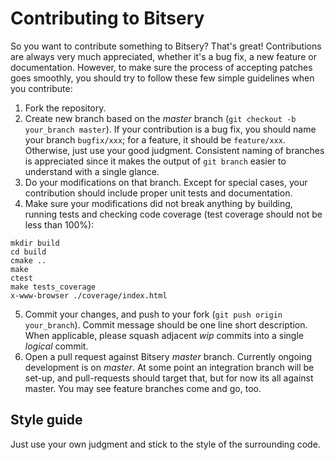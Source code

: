 # Contributing to Bitsery

So you want to contribute something to Bitsery? That's great!
Contributions are always very much appreciated, whether it's a bug fix, a new feature or documentation.
However, to make sure the process of accepting patches goes smoothly, you should try to follow these few simple guidelines when
you contribute:

1. Fork the repository.
2. Create new branch based on the *master* branch (`git checkout -b your_branch master`). If your contribution is a bug fix, you should name your branch `bugfix/xxx`; for a feature, it should be `feature/xxx`. Otherwise, just use your good judgment. Consistent naming of branches is appreciated since it makes the output of `git branch` easier to understand with a single glance.
3. Do your modifications on that branch. Except for special cases, your contribution should include proper unit tests and documentation.
4. Make sure your modifications did not break anything by building, running tests and checking code coverage (test coverage should not be less than 100%):
  ```shell
  mkdir build
  cd build
  cmake ..
  make
  ctest
  make tests_coverage
  x-www-browser ./coverage/index.html
  ```
5. Commit your changes, and push to your fork (`git push origin your_branch`). Commit message should be one line short description. When applicable, please squash adjacent *wip* commits into a single *logical* commit.
6. Open a pull request against Bitsery *master* branch. Currently ongoing development is on *master*. At some point an integration branch will be set-up, and pull-requests should target that, but for now its all against master. You may see feature branches come and go, too.


## Style guide

Just use your own judgment and stick to the style of the surrounding code.